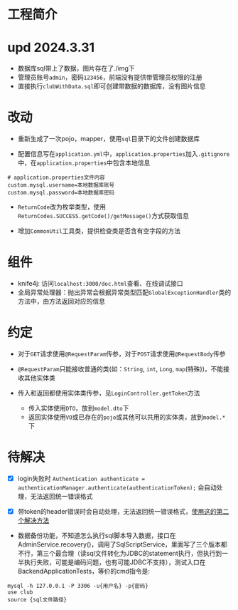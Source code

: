 # 工程简介

# upd 2024.3.31

- 数据库sql带上了数据，图片存在了./img下
- 管理员账号`admin`，密码`123456`，前端没有提供带管理员权限的注册
- 直接执行`clubWithData.sql`即可创建带数据的数据库，没有图片信息


# 改动

- 重新生成了一次pojo，mapper，使用`sql`目录下的文件创建数据库

- 配置信息写在`application.yml`中，`application.properties`加入`.gitignore`中，在`application.properties`中包含本地信息

```properties
# application.properties文件内容
custom.mysql.username=本地数据库账号
custom.mysql.password=本地数据库密码
```

- `ReturnCode`改为枚举类型，使用`ReturnCodes.SUCCESS.getCode()/getMessage()`方式获取信息

- 增加`CommonUtil`工具类，提供检查类是否含有空字段的方法

# 组件

- knife4j: 访问`localhost:3000/doc.html`查看、在线调试接口
- 全局异常处理器：抛出异常会根据异常类型匹配`GlobalExceptionHandler`类的方法中，由方法返回对应的信息

# 约定

- 对于`GET`请求使用`@RequestParam`传参，对于`POST`请求使用`@RequestBody`传参

- `@RequestParam`只能接收普通的类(如：`String`, `int`, `Long`, `map`(特殊))，不能接收其他实体类

- 传入和返回都使用实体类传参，见`LoginController.getToken`方法
  - 传入实体使用`DTO`，放到`model.dto`下
  - 返回实体使用`VO`或已存在的`pojo`或其他可以共用的实体类，放到`model.*`下
  
# 待解决
- [x] login失败时 `Authentication authenticate = authenticationManager.authenticate(authenticationToken);` 会自动处理，无法返回统一错误格式

- [x] 带token的header错误时会自动处理，无法返回统一错误格式，[使用这的第二个解决方法](https://blog.csdn.net/m0_37731470/article/details/116754395)

- 数据备份功能，不知道怎么执行sql脚本导入数据，接口在AdminService.recovery()，调用了SqlScriptService，里面写了三个版本都不行，第三个最合理（读sql文件转化为JDBC的statement执行，但执行到一半执行失败，可能是编码问题，也有可能JDBC不支持），测试入口在BackendApplicationTests，等价的cmd指令是:
```agsl
mysql -h 127.0.0.1 -P 3306 -u{用户名} -p{密码}
use club
source {sql文件路径}
```
